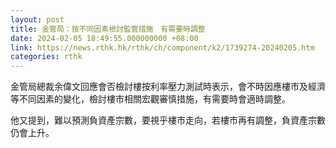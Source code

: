 ```yaml
---
layout: post
title: 金管局：按不同因素檢討監管措施　有需要時調整
date: 2024-02-05 18:49:55.000000000 +08:00
link: https://news.rthk.hk/rthk/ch/component/k2/1739274-20240205.htm
categories: rthk
---
```


金管局總裁余偉文回應會否檢討樓按利率壓力測試時表示，會不時因應樓市及經濟等不同因素的變化，檢討樓市相關宏觀審慎措施，有需要時會適時調整。

他又提到，難以預測負資產宗數，要視乎樓市走向，若樓市再有調整，負資產宗數仍會上升。

